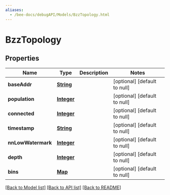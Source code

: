 ```yaml
---
aliases:
  - /bee-docs/debugAPI/Models/BzzTopology.html
---
```


# BzzTopology
## Properties

Name | Type | Description | Notes
------------ | ------------- | ------------- | -------------
**baseAddr** | [**String**](string.html) |  | [optional] [default to null]
**population** | [**Integer**](integer.html) |  | [optional] [default to null]
**connected** | [**Integer**](integer.html) |  | [optional] [default to null]
**timestamp** | [**String**](string.html) |  | [optional] [default to null]
**nnLowWatermark** | [**Integer**](integer.html) |  | [optional] [default to null]
**depth** | [**Integer**](integer.html) |  | [optional] [default to null]
**bins** | [**Map**](BzzTopology_bins.html) |  | [optional] [default to null]

[[Back to Model list]](../README.html#documentation-for-models) [[Back to API list]](../README.html#documentation-for-api-endpoints) [[Back to README]](../README.html)
